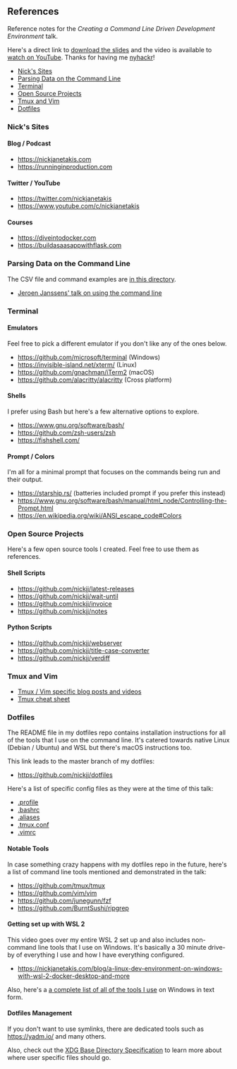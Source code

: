 ## References

Reference notes for the *Creating a Command Line Driven Development
Environment* talk.

Here's a direct link to [download the
slides](https://github.com/nickjj/nyhackr-cli-dev-env/raw/master/nyhackr-cli-dev-env.pdf)
and the video is available to [watch on
YouTube](https://www.youtube.com/watch?v=-eASvILZj6w). Thanks for having me
[nyhackr](https://nyhackr.org/)!

- [Nick's Sites](#nicks-sites)
- [Parsing Data on the Command Line](#parsing-data-on-the-command-line)
- [Terminal](#terminal)
- [Open Source Projects](#open-source-projects)
- [Tmux and Vim](#tmux-and-vim)
- [Dotfiles](#dotfiles)

### Nick's Sites

#### Blog / Podcast

- <https://nickjanetakis.com>
- <https://runninginproduction.com>

#### Twitter / YouTube

- <https://twitter.com/nickjanetakis>
- <https://www.youtube.com/c/nickjanetakis>

#### Courses

- <https://diveintodocker.com>
- <https://buildasaasappwithflask.com>

### Parsing Data on the Command Line

The CSV file and command examples are [in this
directory](https://github.com/nickjj/nyhackr-cli-dev-env/tree/master/parsing-csv-example/).

- [Jeroen Janssens' talk on using the command line](https://www.youtube.com/watch?v=QxpOKbv-KQU)

### Terminal

#### Emulators

Feel free to pick a different emulator if you don't like any of the ones below.

- <https://github.com/microsoft/terminal> (Windows)
- <https://invisible-island.net/xterm/> (Linux)
- <https://github.com/gnachman/iTerm2> (macOS)
- <https://github.com/alacritty/alacritty> (Cross platform)

#### Shells

I prefer using Bash but here's a few alternative options to explore.

- <https://www.gnu.org/software/bash/>
- <https://github.com/zsh-users/zsh>
- <https://fishshell.com/>

#### Prompt / Colors

I'm all for a minimal prompt that focuses on the commands being run and their
output.

- <https://starship.rs/> (batteries included prompt if you prefer this instead)
- <https://www.gnu.org/software/bash/manual/html_node/Controlling-the-Prompt.html>
- <https://en.wikipedia.org/wiki/ANSI_escape_code#Colors>

### Open Source Projects

Here's a few open source tools I created. Feel free to use them as references.

#### Shell Scripts

- <https://github.com/nickjj/latest-releases>
- <https://github.com/nickjj/wait-until>
- <https://github.com/nickjj/invoice>
- <https://github.com/nickjj/notes>

#### Python Scripts

- <https://github.com/nickjj/webserver>
- <https://github.com/nickjj/title-case-converter>
- <https://github.com/nickjj/verdiff>

### Tmux and Vim

- [Tmux / Vim specific blog posts and videos](https://nickjanetakis.com/blog/tag/vim-tips-tricks-and-tutorials)
- [Tmux cheat sheet](https://gist.github.com/henrik/1967800)

### Dotfiles

The README file in my dotfiles repo contains installation instructions for
all of the tools that I use on the command line. It's catered towards native
Linux (Debian / Ubuntu) and WSL but there's macOS instructions too.

This link leads to the master branch of my dotfiles:

- <https://github.com/nickjj/dotfiles>

Here's a list of specific config files as they were at the time of this talk:

- [.profile](https://github.com/nickjj/dotfiles/blob/73ed4a38d66fc2a2fb45bec112680a1bae2cff75/.profile)
- [.bashrc](https://github.com/nickjj/dotfiles/blob/73ed4a38d66fc2a2fb45bec112680a1bae2cff75/.bashrc)
- [.aliases](https://github.com/nickjj/dotfiles/blob/73ed4a38d66fc2a2fb45bec112680a1bae2cff75/.aliases)
- [.tmux.conf](https://github.com/nickjj/dotfiles/blob/73ed4a38d66fc2a2fb45bec112680a1bae2cff75/.tmux.conf)
- [.vimrc](https://github.com/nickjj/dotfiles/blob/73ed4a38d66fc2a2fb45bec112680a1bae2cff75/.vimrc)

#### Notable Tools

In case something crazy happens with my dotfiles repo in the future, here's a
list of command line tools mentioned and demonstrated in the talk:

- <https://github.com/tmux/tmux>
- <https://github.com/vim/vim>
- <https://github.com/junegunn/fzf>
- <https://github.com/BurntSushi/ripgrep>

#### Getting set up with WSL 2

This video goes over my entire WSL 2 set up and also includes non-command line
tools that I use on Windows. It's basically a 30 minute drive-by of everything
I use and how I have everything configured.

- <https://nickjanetakis.com/blog/a-linux-dev-environment-on-windows-with-wsl-2-docker-desktop-and-more>

Also, here's a [a complete list of all of the tools I
use](https://nickjanetakis.com/blog/the-tools-i-use) on Windows in text form.

#### Dotfiles Management

If you don't want to use symlinks, there are dedicated tools such as
<https://yadm.io/> and many others.

Also, check out the [XDG Base Directory
Specification](https://specifications.freedesktop.org/basedir-spec/basedir-spec-latest.html)
to learn more about where user specific files should go.
